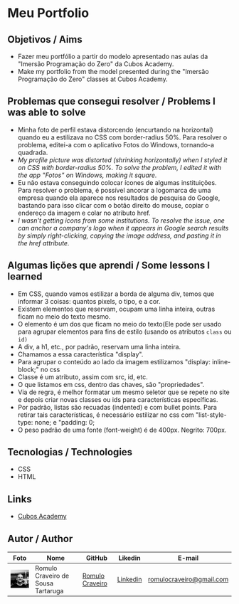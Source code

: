 # Meu Portfolio

## Objetivos / Aims

* Fazer meu portfólio a partir do modelo apresentado nas aulas da "Imersão Programação do Zero" da Cubos Academy.
* Make my portfolio from the model presented during the "Imersão Programação do Zero" classes at Cubos Academy.<i> </i>

## Problemas que consegui resolver / Problems I was able to solve

* Minha foto de perfil estava distorcendo (encurtando na horizontal) quando eu a estilizava no CSS com border-radius 50%. Para resolver o problema, editei-a com o aplicativo Fotos do Windows, tornando-a quadrada.
* _My profile picture was distorted (shrinking horizontally) when I styled it on CSS with border-radius 50%. To solve the problem, I edited it with the app "Fotos" on Windows, making it square._
* Eu não estava conseguindo colocar ícones de algumas instituições. Para resolver o problema, é possível ancorar a logomarca de uma empresa quando ela aparece nos resultados de pesquisa do Google, bastando para isso clicar com o botão direito do mouse, copiar o endereço da imagem e colar no atributo href.
* _I wasn't getting icons from some institutions. To resolve the issue, one can anchor a company's logo when it appears in Google search results by simply right-clicking, copying the image address, and pasting it in the href attribute._



## Algumas lições que aprendi / Some lessons I learned

* Em CSS, quando vamos estilizar a borda de alguma div, temos que informar 3 coisas: quantos pixels, o tipo, e a cor.
* Existem elementos que reservam, ocupam uma linha inteira, outras ficam no meio do texto mesmo.
* O elemento <span><span/> é um dos que ficam no meio do texto(Ele pode ser usado para agrupar elementos para fins de estilo (usando os atributos `class` ou `id)`
* A div, a h1, etc.,  por padrão, reservam uma linha inteira.
* Chamamos a essa característica "display".
* Para agrupar o conteúdo ao lado da imagem estilizamos "display: inline-block;" no css
* Classe é um atributo, assim com src, id, etc.
* O que listamos em css, dentro das chaves, são "propriedades".
* Via de regra, é melhor formatar um mesmo seletor que se repete no site e depois criar novas classes ou ids para características específicas.
* Por padrão, listas são recuadas (indented) e com bullet points. Para retirar tais características, é necessário estilizar no css com "list-style-type: none; e "padding: 0;
* O peso padrão de uma fonte (font-weight) é de 400px. Negrito: 700px.

## Tecnologias / Technologies

* CSS
* HTML

## Links 

* [Cubos Academy](https://cubos.academy/)

## Autor / Author

| Foto                                                   | Nome                               | GitHub                                               | Likedin                                                 | E-mail                   |
| ------------------------------------------------------ | ---------------------------------- | ---------------------------------------------------- | ------------------------------------------------------- | ------------------------ |
| <img src="./img/fotogit.jpeg" width="100px"> | Romulo Craveiro de Sousa Tartaruga | [Romulo Craveiro](https://github.com/romulocraveiro) | [Linkedin](https://www.linkedin.com/in/romulocraveiro/) | romulocraveiro@gmail.com |